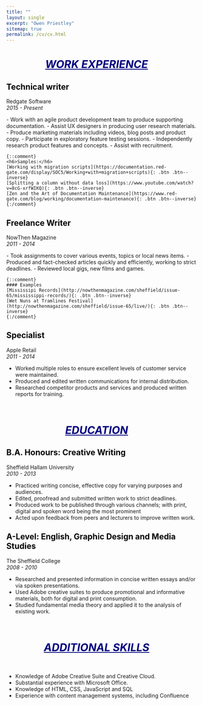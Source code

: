 ```yaml
---
title: ""
layout: single
excerpt: "Owen Priestley"
sitemap: true
permalink: /cv/cv.html
---
```

<h1 style="text-align: center; color: navy; text-indent: -1em; text-decoration: underline"><i>WORK EXPERIENCE</i></h1>


<h2 style="color: black">Technical writer</h2>
<p>Redgate Software<br/>
<i>2015 - Present</i></p>
-  Work with an agile product development team to produce supporting documentation.
-  Assist UX designers in producing user research materials.
-  Produce marketing materials including videos, blog posts and product copy.
-  Participate in exploratory feature testing sessions.
-  Independently research product features and concepts.
-  Assist with recruitment.


    {::comment}
    <h6>Samples:</h6>
    [Working with migration scripts](https://documentation.red-gate.com/display/SOC5/Working+with+migration+scripts){: .btn .btn--inverse}
    [Splitting a column without data loss](https://www.youtube.com/watch?v=8cG-xrfWIKQ){: .btn .btn--inverse}
    [Zen and the Art of Documentation Maintenance](https://www.red-gate.com/blog/working/documentation-maintenance){: .btn .btn--inverse}
    {:/comment}


<h2 style="color: black">Freelance Writer</h2>
<p>NowThen Magazine<br/>
<i>2011 - 2014</i></p>
- Took assignments to cover various events, topics or local news items.
- Produced and fact-checked articles quickly and efficiently, working to strict deadlines.
- Reviewed local gigs, new films and games.

    {::comment}
    #### Examples
    [Mississipi Records](http://nowthenmagazine.com/sheffield/issue-65/mississippi-records/){: .btn .btn--inverse}
    [Wet Nuns at Tramlines Festival](http://nowthenmagazine.com/sheffield/issue-65/live/){: .btn .btn--inverse}
    {:/comment}

<h2 style="color: black">Specialist  </h2>
<p>Apple Retail<br/>
<i>2011 - 2014</i></p>

- Worked multiple roles to ensure excellent levels of customer service were maintained.
- Produced and edited written communications for internal distribution.
- Researched competitor products and services and produced written reports for training.


<br/>
<h1 style="text-align: center; color: navy; text-indent: -1em; text-decoration: underline"><i>EDUCATION</i></h1>


<h2 style="color: black">B.A. Honours: Creative Writing</h2>  
<p>Sheffield Hallam University<br/>
<i>2010 - 2013</i></p>

- Practiced writing concise, effective copy for varying purposes and audiences.
- Edited, proofread and submitted written work to strict deadlines.
- Produced work to be published through various channels; with print, digital and spoken word being the most prominent
- Acted upon feedback from peers and lecturers to improve written work.

<h2 style="color: black">A-Level: English, Graphic Design and Media Studies</h2>  
<p>The Sheffield College<br/>
<i>2008 - 2010</i></p>

- Researched and presented information in concise written essays and/or via spoken presentations.
- Used Adobe creative suites to produce promotional and informative materials, both for digital and print consumption.
- Studied fundamental media theory and applied it to the analysis of existing work.


<br/>
<h1 style="text-align: center; color: navy; text-indent: -1em; text-decoration: underline"><i>ADDITIONAL SKILLS</i></h1><br/>

- Knowledge of Adobe Creative Suite and Creative Cloud.
- Substantial experience with Microsoft Office.
- Knowledge of HTML, CSS, JavaScript and SQL
- Experience with content management systems, including Confluence